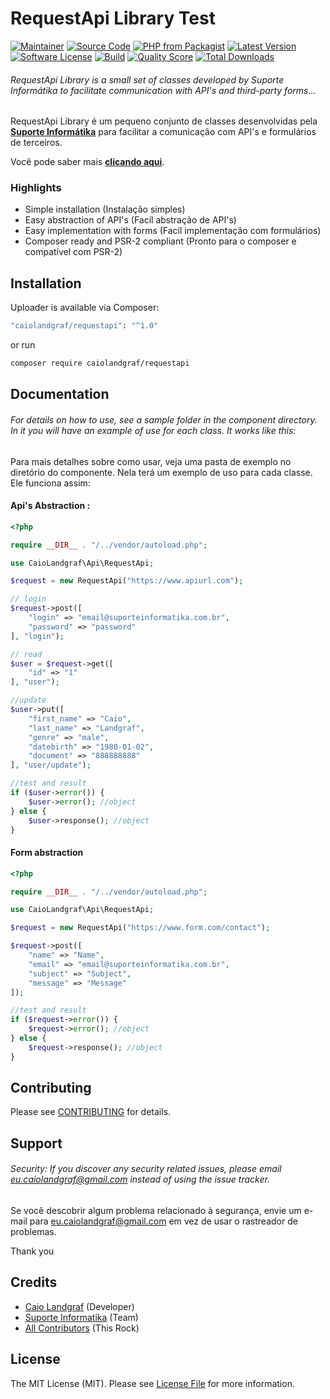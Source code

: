 # RequestApi Library Test

[![Maintainer](http://img.shields.io/badge/maintainer-@caiolandgraf-blue.svg?style=flat-square)](https://twitter.com/caiolandgraf)
[![Source Code](http://img.shields.io/badge/source-caiolandgraf/requestapi-blue.svg?style=flat-square)](https://github.com/caiolandgraf/requestapi)
[![PHP from Packagist](https://img.shields.io/packagist/php-v/caiolandgraf/request-api.svg?style=flat-square)](https://packagist.org/packages/caiolandgraf/request-api)
[![Latest Version](https://img.shields.io/github/release/caiolandgraf/requestapi.svg?style=flat-square)](https://github.com/caiolandgraf/requestapi/releases)
[![Software License](https://img.shields.io/badge/license-MIT-brightgreen.svg?style=flat-square)](LICENSE)
[![Build](https://img.shields.io/scrutinizer/build/g/caiolandgraf/requestapi.svg?style=flat-square)](https://scrutinizer-ci.com/g/caiolandgraf/requestapi)
[![Quality Score](https://img.shields.io/scrutinizer/g/caiolandgraf/requestapi.svg?style=flat-square)](https://scrutinizer-ci.com/g/caiolandgraf/requestapi)
[![Total Downloads](https://img.shields.io/packagist/dt/caiolandgraf/request-api.svg?style=flat-square)](https://packagist.org/packages/caiolandgraf/request-api)

###### RequestApi Library is a small set of classes developed by Suporte Informátika to facilitate communication with API's and third-party forms...

RequestApi Library é um pequeno conjunto de classes desenvolvidas pela **[Suporte Informátika](https://www.suporteinformatika.com.br)** para facilitar a comunicação com API's e formulários de terceiros.

Você pode saber mais **[clicando aqui](https://www.suporteinformatika.com.br)**.

### Highlights

- Simple installation (Instalação simples)
- Easy abstraction of API's (Facíl abstração de API's)
- Easy implementation with forms (Facíl implementação com formulários)
- Composer ready and PSR-2 compliant (Pronto para o composer e compatível com PSR-2)

## Installation

Uploader is available via Composer:

```bash
"caiolandgraf/requestapi": "^1.0"
```

or run

```bash
composer require caiolandgraf/requestapi
```

## Documentation

###### For details on how to use, see a sample folder in the component directory. In it you will have an example of use for each class. It works like this:

Para mais detalhes sobre como usar, veja uma pasta de exemplo no diretório do componente. Nela terá um exemplo de uso para cada classe. Ele funciona assim:

#### Api's Abstraction :

```php
<?php

require __DIR__ . "/../vendor/autoload.php";

use CaioLandgraf\Api\RequestApi;

$request = new RequestApi("https://www.apiurl.com");

// login
$request->post([
    "login" => "email@suporteinformatika.com.br",
    "password" => "password"
], "login");

// read
$user = $request->get([
    "id" => "1"
], "user");

//update
$user->put([
    "first_name" => "Caio",
    "last_name" => "Landgraf",
    "genre" => "male",
    "datebirth" => "1980-01-02",
    "document" => "888888888"
], "user/update");

//test and result
if ($user->error()) {
    $user->error(); //object
} else {
    $user->response(); //object
}
```

#### Form abstraction

```php
<?php

require __DIR__ . "/../vendor/autoload.php";

use CaioLandgraf\Api\RequestApi;

$request = new RequestApi("https://www.form.com/contact");

$request->post([
    "name" => "Name",
    "email" => "email@suporteinformatika.com.br",
    "subject" => "Subject",
    "message" => "Message"
]);

//test and result
if ($request->error()) {
    $request->error(); //object
} else {
    $request->response(); //object
}
```

## Contributing

Please see [CONTRIBUTING](https://github.com/caiolandgraf/uploader/blob/master/CONTRIBUTING.md) for details.

## Support

###### Security: If you discover any security related issues, please email eu.caiolandgraf@gmail.com instead of using the issue tracker.

Se você descobrir algum problema relacionado à segurança, envie um e-mail para eu.caiolandgraf@gmail.com em vez de usar o rastreador de problemas.

Thank you

## Credits

- [Caio Landgraf](https://github.com/caiolandgraf) (Developer)
- [Suporte Informatika](https://github.com/caiolandgraf) (Team)
- [All Contributors](https://github.com/caiolandgraf/requestapi/contributors) (This Rock)

## License

The MIT License (MIT). Please see [License File](https://github.com/caiolandgraf/requestapi/blob/master/LICENSE) for more information.